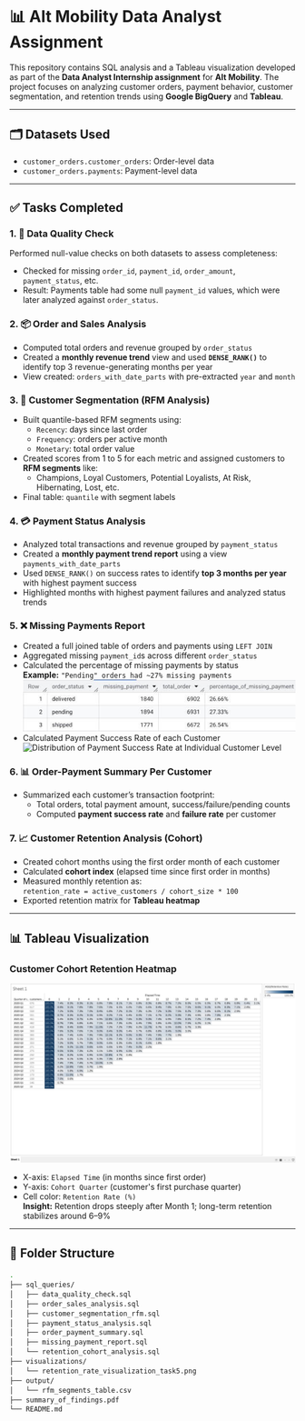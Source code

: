 # 📊 Alt Mobility Data Analyst Assignment

This repository contains SQL analysis and a Tableau visualization developed as part of the **Data Analyst Internship assignment** for **Alt Mobility**. The project focuses on analyzing customer orders, payment behavior, customer segmentation, and retention trends using **Google BigQuery** and **Tableau**.

---

## 🗂️ Datasets Used

- `customer_orders.customer_orders`: Order-level data
- `customer_orders.payments`: Payment-level data

---

## ✅ Tasks Completed

### 1. 🧹 Data Quality Check

Performed null-value checks on both datasets to assess completeness:
- Checked for missing `order_id`, `payment_id`, `order_amount`, `payment_status`, etc.
- Result: Payments table had some null `payment_id` values, which were later analyzed against `order_status`.

### 2. 📦 Order and Sales Analysis

- Computed total orders and revenue grouped by `order_status`
- Created a **monthly revenue trend** view and used **`DENSE_RANK()`** to identify top 3 revenue-generating months per year
- View created: `orders_with_date_parts` with pre-extracted `year` and `month`

### 3. 🧮 Customer Segmentation (RFM Analysis)

- Built quantile-based RFM segments using:
  - `Recency`: days since last order
  - `Frequency`: orders per active month
  - `Monetary`: total order value
- Created scores from 1 to 5 for each metric and assigned customers to **RFM segments** like:
  - Champions, Loyal Customers, Potential Loyalists, At Risk, Hibernating, Lost, etc.
- Final table: `quantile` with segment labels

### 4. 💳 Payment Status Analysis

- Analyzed total transactions and revenue grouped by `payment_status`
- Created a **monthly payment trend report** using a view `payments_with_date_parts`
- Used `DENSE_RANK()` on success rates to identify **top 3 months per year** with highest payment success
- Highlighted months with highest payment failures and analyzed status trends

### 5. ❌ Missing Payments Report

- Created a full joined table of orders and payments using `LEFT JOIN`
- Aggregated missing `payment_id`s across different `order_status`
- Calculated the percentage of missing payments by status  
  **Example:** `"Pending" orders had ~27% missing payments`
  ![Distribution of Missing Payments](percentage_of_missing_payments.png)
- Calculated Payment Success Rate of each Customer 
  ![Distribution of Payment Success Rate at Individual Customer Level](payment_success_rate_by_customer.png)

### 6. 📊 Order-Payment Summary Per Customer

- Summarized each customer’s transaction footprint:
  - Total orders, total payment amount, success/failure/pending counts
  - Computed **payment success rate** and **failure rate** per customer

### 7. 📈 Customer Retention Analysis (Cohort)

- Created cohort months using the first order month of each customer
- Calculated **cohort index** (elapsed time since first order in months)
- Measured monthly retention as:  
  `retention_rate = active_customers / cohort_size * 100`
- Exported retention matrix for **Tableau heatmap**

---

## 📊 Tableau Visualization

### **Customer Cohort Retention Heatmap**

![Customer Retention Heatmap](retention_rate_visualization_task5.png)

- X-axis: `Elapsed Time` (in months since first order)
- Y-axis: `Cohort Quarter` (customer's first purchase quarter)
- Cell color: `Retention Rate (%)`  
  **Insight:** Retention drops steeply after Month 1; long-term retention stabilizes around 6–9%

---

## 📁 Folder Structure

```bash
.
├── sql_queries/
│   ├── data_quality_check.sql
│   ├── order_sales_analysis.sql
│   ├── customer_segmentation_rfm.sql
│   ├── payment_status_analysis.sql
│   ├── order_payment_summary.sql
│   ├── missing_payment_report.sql
│   └── retention_cohort_analysis.sql
├── visualizations/
│   └── retention_rate_visualization_task5.png
├── output/
│   └── rfm_segments_table.csv
├── summary_of_findings.pdf
└── README.md
